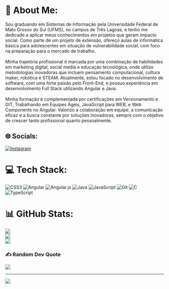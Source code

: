 # 💫 About Me:
Sou graduando em Sistemas de Informação pela Universidade Federal de Mato Grosso do Sul (UFMS), no campus de Três Lagoas, e tenho me dedicado a aplicar meus conhecimentos em projetos que geram impacto social. Como parte de um projeto de extensão, ofereço aulas de informática básica para adolescentes em situação de vulnerabilidade social, com foco na preparação para o mercado de trabalho.<br><br>Minha trajetória profissional é marcada por uma combinação de habilidades em marketing digital, social media e educação tecnológica, onde utilizo metodologias inovadoras que incluem pensamento computacional, cultura maker, robótica e STEAM. Atualmente, estou focado no desenvolvimento de software, com uma forte paixão pelo Front-End, e possuo experiência em desenvolvimento Full Stack utilizando Angular e Java.<br><br>Minha formação é complementada por certificações em Versionamento e GIT, Trabalhando em Equipes Ágeis, JavaScript para WEB, e Web Components no Angular. Valorizo a colaboração em equipe, a comunicação eficaz e a busca constante por soluções inovadoras, sempre com o objetivo de crescer tanto profissional quanto pessoalmente.


## 🌐 Socials:
[![Instagram](https://img.shields.io/badge/Instagram-%23E4405F.svg?logo=Instagram&logoColor=white)](https://instagram.com/isaquevsantos) 

# 💻 Tech Stack:
![CSS3](https://img.shields.io/badge/css3-%231572B6.svg?style=for-the-badge&logo=css3&logoColor=white) ![Angular](https://img.shields.io/badge/angular-%23DD0031.svg?style=for-the-badge&logo=angular&logoColor=white) ![Angular.js](https://img.shields.io/badge/angular.js-%23E23237.svg?style=for-the-badge&logo=angularjs&logoColor=white) ![Java](https://img.shields.io/badge/java-%23ED8B00.svg?style=for-the-badge&logo=openjdk&logoColor=white) ![JavaScript](https://img.shields.io/badge/javascript-%23323330.svg?style=for-the-badge&logo=javascript&logoColor=%23F7DF1E) ![Git](https://img.shields.io/badge/git-%23F05033.svg?style=for-the-badge&logo=git&logoColor=white) ![C](https://img.shields.io/badge/c-%2300599C.svg?style=for-the-badge&logo=c&logoColor=white) ![TypeScript](https://img.shields.io/badge/typescript-%23007ACC.svg?style=for-the-badge&logo=typescript&logoColor=white)
# 📊 GitHub Stats:
![](https://github-readme-stats.vercel.app/api?username=isaquevsantos&theme=shadow_blue&hide_border=false&include_all_commits=false&count_private=false)<br/>
![](https://github-readme-streak-stats.herokuapp.com/?user=isaquevsantos&theme=shadow_blue&hide_border=false)<br/>
![](https://github-readme-stats.vercel.app/api/top-langs/?username=isaquevsantos&theme=shadow_blue&hide_border=false&include_all_commits=false&count_private=false&layout=compact)

### ✍️ Random Dev Quote
![](https://quotes-github-readme.vercel.app/api?type=vetical&theme=gruvbox)

---
[![](https://visitcount.itsvg.in/api?id=isaquevsantos&icon=5&color=1)](https://visitcount.itsvg.in)

<!-- Proudly created with GPRM ( https://gprm.itsvg.in ) -->
